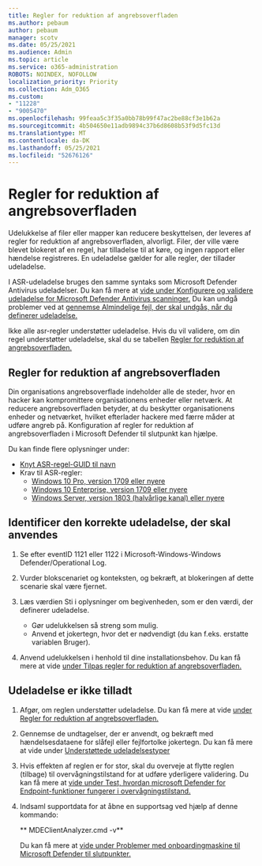 ```yaml
---
title: Regler for reduktion af angrebsoverfladen
ms.author: pebaum
author: pebaum
manager: scotv
ms.date: 05/25/2021
ms.audience: Admin
ms.topic: article
ms.service: o365-administration
ROBOTS: NOINDEX, NOFOLLOW
localization_priority: Priority
ms.collection: Adm_O365
ms.custom:
- "11228"
- "9005470"
ms.openlocfilehash: 99feaa5c3f35a0bb78b99f47ac2be88cf3e1b62a
ms.sourcegitcommit: 4b504650e11adb9894c37b6d8608b53f9d5fc13d
ms.translationtype: MT
ms.contentlocale: da-DK
ms.lasthandoff: 05/25/2021
ms.locfileid: "52676126"
---
```

# <a name="attack-surface-reduction-rules"></a>Regler for reduktion af angrebsoverfladen

Udelukkelse af filer eller mapper kan reducere beskyttelsen, der leveres af regler for reduktion af angrebsoverfladen, alvorligt. Filer, der ville være blevet blokeret af en regel, har tilladelse til at køre, og ingen rapport eller hændelse registreres. En udeladelse gælder for alle regler, der tillader udeladelse.

I ASR-udeladelse bruges den samme syntaks som Microsoft Defender Antivirus udeladelser. Du kan få mere at [vide under Konfigurere og validere udeladelse for Microsoft Defender Antivirus scanninger.](/microsoft-365/security/defender-endpoint/configure-exclusions-microsoft-defender-antivirus) Du kan undgå problemer ved at [gennemse Almindelige fejl, der skal undgås, når du definerer udeladelse.](/microsoft-365/security/defender-endpoint/common-exclusion-mistakes-microsoft-defender-antivirus)

Ikke alle asr-regler understøtter udeladelse. Hvis du vil validere, om din regel understøtter udeladelse, skal du se tabellen [Regler for reduktion af angrebsoverfladen.](/microsoft-365/security/defender-endpoint/attack-surface-reduction#attack-surface-reduction-rules)

## <a name="attack-surface-reduction-rules"></a>Regler for reduktion af angrebsoverfladen

Din organisations angrebsoverflade indeholder alle de steder, hvor en hacker kan kompromittere organisationens enheder eller netværk. At reducere angrebsoverfladen betyder, at du beskytter organisationens enheder og netværket, hvilket efterlader hackere med færre måder at udføre angreb på. Konfiguration af regler for reduktion af angrebsoverfladen i Microsoft Defender til slutpunkt kan hjælpe.

Du kan finde flere oplysninger under:

- [Knyt ASR-regel-GUID til navn](/microsoft-365/security/defender-endpoint/attack-surface-reduction#attack-surface-reduction-rules)
- Krav til ASR-regler:
    - [Windows 10 Pro, version 1709 eller nyere](/windows/whats-new/whats-new-windows-10-version-1709)
    - [Windows 10 Enterprise, version 1709 eller nyere](/windows/whats-new/whats-new-windows-10-version-1709)
    - [Windows Server, version 1803 (halvårlige kanal) eller nyere](/windows-server/get-started/whats-new-in-windows-server-1803)

## <a name="identify-the-correct-exclusion-to-apply"></a>Identificer den korrekte udeladelse, der skal anvendes

1. Se efter eventID 1121 eller 1122 i Microsoft-Windows-Windows Defender/Operational Log.

1. Vurder blokscenariet og konteksten, og bekræft, at blokeringen af dette scenarie skal være fjernet.

1. Læs værdien Sti i oplysninger om begivenheden, som er den værdi, der definerer udeladelse.
    - Gør udelukkelsen så streng som mulig.
    - Anvend et jokertegn, hvor det er nødvendigt (du kan f.eks. erstatte variablen Bruger).

1. Anvend udelukkelsen i henhold til dine installationsbehov. Du kan få mere at vide [under Tilpas regler for reduktion af angrebsoverfladen.](/microsoft-365/security/defender-endpoint/customize-attack-surface-reduction)

## <a name="exclusion-is-not-honored"></a>Udeladelse er ikke tilladt

1. Afgør, om reglen understøtter udeladelse. Du kan få mere at vide [under Regler for reduktion af angrebsoverfladen.](/microsoft-365/security/defender-endpoint/attack-surface-reduction#attack-surface-reduction-rules)

1. Gennemse de undtagelser, der er anvendt, og bekræft med hændelsesdataene for slåfejl eller fejlfortolke jokertegn. Du kan få mere at vide under [Understøttede udeladelsestyper](/microsoft-365/security/defender-endpoint/mac-exclusions#supported-exclusion-types)

1. Hvis effekten af reglen er for stor, skal du overveje at flytte reglen (tilbage) til overvågningstilstand for at udføre yderligere validering. Du kan få mere at [vide under Test, hvordan microsoft Defender for Endpoint-funktioner fungerer i overvågningstilstand.](/microsoft-365/security/defender-endpoint/audit-windows-defender)

1. Indsaml supportdata for at åbne en supportsag ved hjælp af denne kommando:
    
   ** MDEClientAnalyzer.cmd -v**

    Du kan få mere at [vide under Problemer med onboardingmaskine til Microsoft Defender til slutpunkter.](issues-with-onboarding-machines.md)
